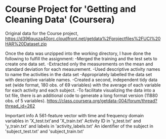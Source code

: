 # Course Project for 'Getting and Cleaning Data' (Coursera)

 Original data for the Course project,
    https://d396qusza40orc.cloudfront.net/getdata%2Fprojectfiles%2FUCI%20HAR%20Dataset.zip 
 
 Once the data was unzipped into the working directory, I have done the following to fulfill the assignment:
-Merged the training and the test sets to create one data set.
-Extracted only the measurements on the mean and standard deviation for each measurement. 
-Used descriptive activity names to name the activities in the data set
-Appropriately labelled the data set with descriptive variable names. 
-Created a second, independent tidy data set (wide format, 180 obs. of 69 variables) 
    with the average of each variable for each activity and each subject. 
-To facilitate visualizing the data into a txt file, there is an additional code 
    to generate a long format version (11880 obs. of 5 variables).
    https://class.coursera.org/getdata-004/forum/thread?thread_id=262

 Important info
 A 561-feature vector with time and frequency domain variables in 'X_test.txt'and 'X_train.txt' 
 Activity ID in 'y_test.txt' and 'y_train.txt' and labels in 'activity_labels.txt' 
 An identifier of the subject in 'subject_test.txt' and 'subject_train.txt'



